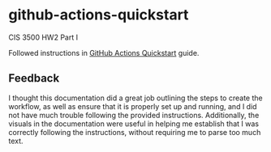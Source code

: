 # github-actions-quickstart
CIS 3500 HW2 Part I

Followed instructions in [GitHub Actions Quickstart](https://docs.github.com/en/actions/quickstart) guide. 

## Feedback
I thought this documentation did a great job outlining the steps to create the workflow, as well as ensure that it is properly set up and running, and I did not have much trouble following the provided instructions. Additionally, the visuals in the documentation were useful in helping me establish that I was correctly following the instructions, without requiring me to parse too much text. 
